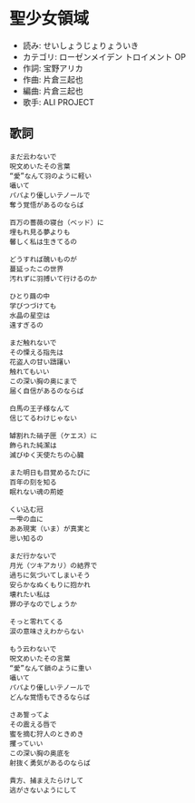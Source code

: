 聖少女領域
===========

- 読み: せいしょうじょりょういき
- カテゴリ: ローゼンメイデン トロイメント OP
- 作詞: 宝野アリカ
- 作曲: 片倉三起也
- 編曲: 片倉三起也
- 歌手: ALI PROJECT


歌詞
-----

    まだ云わないで
    呪文めいたその言葉
    “愛”なんて羽のように軽い
    囁いて
    パパより優しいテノールで
    奪う覚悟があるのならば

    百万の薔薇の寝台（ベッド）に
    埋もれ見る夢よりも
    馨しく私は生きてるの

    どうすれば醜いものが
    蔓延ったこの世界
    汚れずに羽搏いて行けるのか

    ひとり繭の中
    学びつづけても
    水晶の星空は
    遠すぎるの

    まだ触れないで
    その慄える指先は
    花盗人の甘い躊躇い
    触れてもいい
    この深い胸の奥にまで
    届く自信があるのならば

    白馬の王子様なんて
    信じてるわけじゃない

    罅割れた硝子匣（ケエス）に
    飾られた純潔は
    滅びゆく天使たちの心臓

    また明日も目覚めるたびに
    百年の刻を知る
    眠れない魂の荊姫

    くい込む冠
    一雫の血に
    ああ現実（いま）が真実と
    思い知るの

    まだ行かないで
    月光（ツキアカリ）の結界で
    過ちに気づいてしまいそう
    安らかなぬくもりに抱かれ
    壊れたい私は
    罪の子なのでしょうか

    そっと零れてくる
    涙の意味さえわからない

    もう云わないで
    呪文めいたその言葉
    “愛”なんて鎖のように重い
    囁いて
    パパより優しいテノールで
    どんな覚悟もできるならば

    さあ誓ってよ
    その震える唇で
    蜜を摘む狩人のときめき
    攫っていい
    この深い胸の奥底を
    射抜く勇気があるのならば

    貴方、捕まえたらけして
    逃がさないようにして

